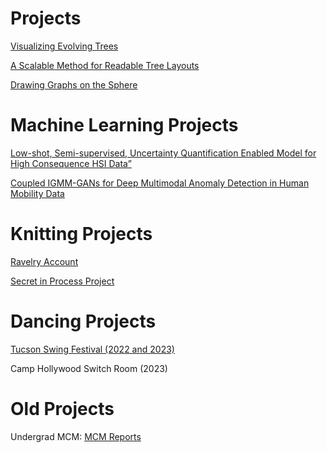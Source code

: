
# Projects

[Visualizing Evolving Trees](https://ryngray.github.io/dynamic-trees/index.html)

[A Scalable Method for Readable Tree Layouts](https://tiga1231.github.io/zmlt/demo/overview.html)

[Drawing Graphs on the Sphere](https://ryngray.github.io/Drawing_Graphs_on_the_Sphere__AVI_.pdf)

# Machine Learning Projects

[Low-shot, Semi-supervised,
Uncertainty Quantification Enabled Model for High Consequence HSI Data”](https://ieeexplore.ieee.org/document/9843707)

[Coupled IGMM-GANs for Deep Multimodal Anomaly Detection in Human Mobility Data](https://arxiv.org/abs/1809.02728)



# Knitting Projects

[Ravelry Account](https://ravelry.com/people/booksforever)

[Secret in Process Project](woolygraphs.md)

# Dancing Projects

[Tucson Swing Festival (2022 and 2023)](https://tucsonswingfestival.com)

Camp Hollywood Switch Room (2023)

# Old Projects

Undergrad MCM: [MCM Reports](MCM/mcm.md)
